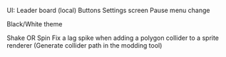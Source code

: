 ﻿UI:
Leader board (local)
Buttons
Settings screen
Pause menu change

Black/White theme

Shake OR Spin
Fix a lag spike when adding a polygon collider to a sprite renderer
(Generate collider path in the modding tool)